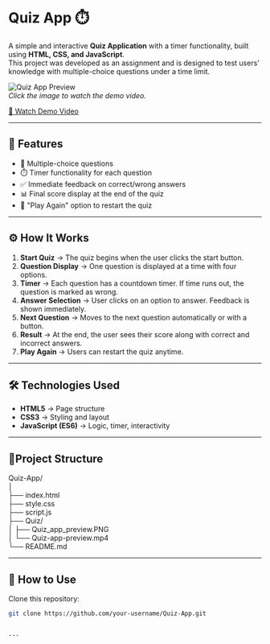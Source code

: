 # Quiz App ⏱️

A simple and interactive **Quiz Application** with a timer functionality, built using **HTML, CSS, and JavaScript**.  
This project was developed as an assignment and is designed to test users’ knowledge with multiple-choice questions under a time limit.  

![Quiz App Preview](Quiz/quiz_app_preview.PNG)  
*Click the image to watch the demo video.*

[🎥 Watch Demo Video](Quiz/quiz-app-preview.mp4)


---

## 🚀 Features

- 📑 Multiple-choice questions  
- ⏱️ Timer functionality for each question  
- ✅ Immediate feedback on correct/wrong answers  
- 📊 Final score display at the end of the quiz  
- 🔁 "Play Again" option to restart the quiz  

---

## ⚙️ How It Works

1. **Start Quiz** → The quiz begins when the user clicks the start button.  
2. **Question Display** → One question is displayed at a time with four options.  
3. **Timer** → Each question has a countdown timer. If time runs out, the question is marked as wrong.  
4. **Answer Selection** → User clicks on an option to answer. Feedback is shown immediately.  
5. **Next Question** → Moves to the next question automatically or with a button.  
6. **Result** → At the end, the user sees their score along with correct and incorrect answers.  
7. **Play Again** → Users can restart the quiz anytime.  

---

## 🛠️ Technologies Used

- **HTML5** → Page structure  
- **CSS3** → Styling and layout  
- **JavaScript (ES6)** → Logic, timer, interactivity  

---

## 📂Project Structure
Quiz-App/  
│  
├── index.html  
├── style.css  
├── script.js   
├── Quiz/  
│   ├── Quiz_app_preview.PNG  
│   └── Quiz-app-preview.mp4   
└── README.md  

---

## 🚀 How to Use

Clone this repository:  
```bash
git clone https://github.com/your-username/Quiz-App.git


---


